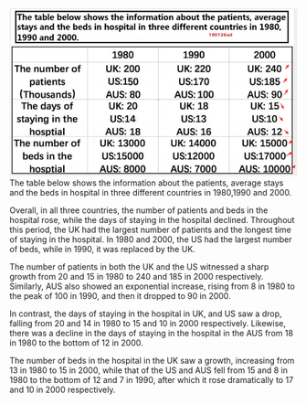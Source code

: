 ![image](../Image/01.png)
The table below shows the information about the patients, average stays and the beds in hospital in three different countries in 1980,1990 and 2000.

Overall, in all three countries, the number of patients and beds in the hospital rose, while the days of staying in the hospital declined.   Throughout this period, the UK had the largest number of patients and the longest time of staying in the hospital. In 1980 and 2000, the US had the largest number of beds, while in 1990, it was replaced by the UK.

The number of patients in both the UK and the US  witnessed a sharp growth from 20 and 15 in 1980 to 240 and 185 in 2000 respectively.  Similarly,  AUS also showed an exponential increase, rising from 8 in 1980  to the peak of 100 in 1990, and then it dropped to 90 in 2000.

In contrast, the days of staying in the hospital in UK, and US saw a drop, falling from 20 and 14 in 1980  to 15 and 10 in 2000 respectively. Likewise, there was a decline in the days of staying in the hospital in the AUS from 18 in 1980 to the bottom of 12 in 2000.

The number of beds in the hospital in the UK saw a growth, increasing from 13 in 1980 to 15 in 2000, while that of the US and AUS fell from 15 and 8 in 1980 to the bottom of 12 and 7 in 1990, after which it rose dramatically to 17 and 10 in 2000 respectively.
